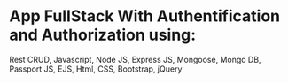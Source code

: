 # App FullStack With Authentification and Authorization using: 
Rest CRUD, 
Javascript, 
Node JS, 
Express JS, 
Mongoose, 
Mongo DB, 
Passport 
JS, 
EJS, 
Html, 
CSS, 
Bootstrap, 
jQuery
